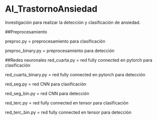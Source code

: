 # AI_TrastornoAnsiedad


Investigación para realizar la detección y clasificación de ansiedad.


##Preprocesamiento

preproc.py = preprocesamiento para clasificación

preproc_binary.py = preprocesamiento para detección

##Redes neuronales
red_cuarta.py  = red fully connected en pytorch para clasificación

red_cuarta_binary.py = red fully connected en pytorch para detección

red_seg.py = red CNN para clasificación

red_seg_bin.py = red CNN para detección

red_terc.py = red fully connected en tensor para clasificación

red_terc_bin.py = red fully connected en tensor para detección

